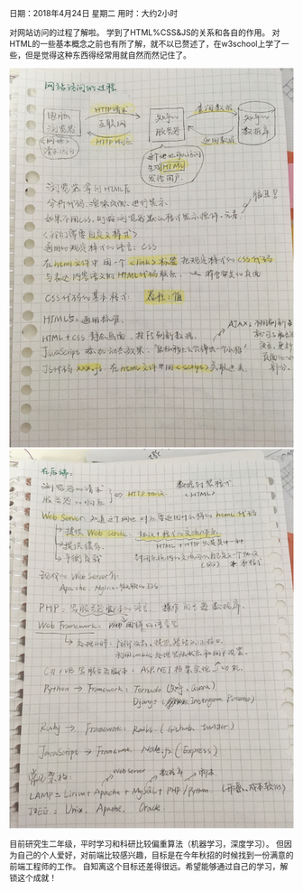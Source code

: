 日期：2018年4月24日 星期二
用时：大约2小时

对网站访问的过程了解啦。
学到了HTML%CSS&JS的关系和各自的作用。
对HTML的一些基本概念之前也有所了解，就不以已赘述了，在w3school上学了一些，但是觉得这种东西得经常用就自然而然记住了。

![image](https://github.com/dan0910/Front-end-Notebook/blob/master/IMG_4754.JPG)
![image](https://github.com/dan0910/Front-end-Notebook/blob/master/IMG_4755.JPG)

目前研究生二年级，平时学习和科研比较偏重算法（机器学习，深度学习）。
但因为自己的个人爱好，对前端比较感兴趣，目标是在今年秋招的时候找到一份满意的前端工程师的工作。
自知离这个目标还差得很远。希望能够通过自己的学习，解锁这个成就！


